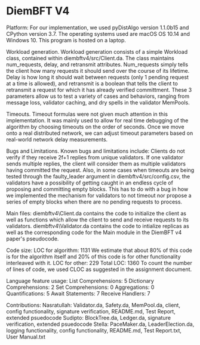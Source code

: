 # DiemBFT V4

Platform:
For our implementation, we used pyDistAlgo version 1.1.0b15 and CPython version 3.7. The operating systems used are macOS OS 10.14 and Windows 10. This program is hosted on a laptop.

Workload generation. Workload generation consists of a simple Workload class, contained within diembftv4/src/Client.da. The class maintains num_requests, delay, and retransmit attributes. Num_requests simply tells the client how many requests it should send over the course of its lifetime. Delay is how long it should wait between requests (only 1 pending request at a time is allowed), and retransmit is a boolean that tells the client to retransmit a request for which it has already verified committment. These 3 parameters allow us to test a variety of cases and behaviors, ranging from message loss, validator caching, and dry spells in the validator MemPools.

Timeouts. Timeout formulas were not given much attention in this implementation. It was mainly used to allow for real time debugging of the algorithm by choosing timeouts on the order of seconds. Once we move onto a real distributed network, we can adjust timeout parameters based on real-world network delay measurements.

Bugs and Limitations. Known bugs and limitations include: Clients do not verify if they receive 2f+1 replies from unique validators. If one validator sends multiple replies, the client will consider them as multiple validators having committed the request. Also, in some cases when timeouts are being tested through the faulty_leader argument in diembftv4/src/config.csv, the validators have a possibility of getting caught in an endless cycle of proposing and committing empty blocks. This has to do with a bug in how we implemented the mechanism for validators to not timeout nor propose a series of empty blocks when there are no pending requests to process.

Main files:
diembftv4\Client.da contains the code to initialize the client as well as functions which allow the client to send and receive requests to its validators.
diembftv4\Validator.da contains the code to intialize replicas as well as the corresponding code for the Main module in the DiemBFT v4 paper's pseudocode.

Code size:
LOC for algorithm: 1131
We estimate that about 80% of this code is for the algorithm itself and 20% of this code is for other functionality interleaved with it.
LOC for other: 229
Total LOC: 1360
To count the number of lines of code, we used CLOC as suggested in the assignment document.

Language feature usage:
List Comprehensions: 5
Dictionary Comprehensions: 2
Set Comprehensions: 0
Aggregations: 0
Quantifications: 5
Await Statements: 7
Receive Handlers: 7

Contributions:
Nasratullah: Validator.da, Safety.da, MemPool.da, client, config functionality, signature verification, README.md, Test Report, extended psuedocode
Sudipto: BlockTree.da, Ledger.da, signature verification, extended psuedocode
Stella: PaceMaker.da, LeaderElection.da, logging functionality, config functionality, README.md, Test Report.txt, User Manual.txt
